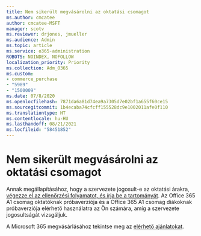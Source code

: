```yaml
---
title: Nem sikerült megvásárolni az oktatási csomagot
ms.author: cmcatee
author: cmcatee-MSFT
manager: scotv
ms.reviewer: drjones, jmueller
ms.audience: Admin
ms.topic: article
ms.service: o365-administration
ROBOTS: NOINDEX, NOFOLLOW
localization_priority: Priority
ms.collection: Adm_O365
ms.custom:
- commerce_purchase
- "5989"
- "1500009"
ms.date: 07/8/2020
ms.openlocfilehash: 7871da6a81d74ea9a7305d7e02bf1a655f60ce15
ms.sourcegitcommit: 1b4ecaba74cfcff155528dc9e1002011afe0f110
ms.translationtype: HT
ms.contentlocale: hu-HU
ms.lasthandoff: 08/21/2021
ms.locfileid: "58451852"
---
```

# <a name="unable-to-purchase-edu-offer"></a>Nem sikerült megvásárolni az oktatási csomagot

Annak megállapításához, hogy a szervezete jogosult-e az oktatási árakra, [végezze el az ellenőrzési folyamatot, és írja be a tartományát](https://admin.microsoft.com/Adminportal#/Domains/SOWizard). Az Office 365 A1 csomag oktatóknak próbaverziója és a Office 365 A1 csomag diákoknak próbaverziója elérhető használatra az Ön számára, amíg a szervezete jogosultságát vizsgáljuk.

A Microsoft 365 megvásárlásához tekintse meg az [elérhető ajánlatokat](https://go.microsoft.com/fwlink/p/?linkid=868433).